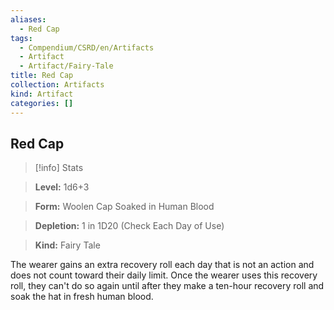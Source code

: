```yaml
---
aliases:
  - Red Cap
tags:
  - Compendium/CSRD/en/Artifacts
  - Artifact
  - Artifact/Fairy-Tale
title: Red Cap
collection: Artifacts
kind: Artifact
categories: []
---
```

## Red Cap    
>[!info] Stats    
> **Level:** 1d6+3    
> **Form:** Woolen Cap Soaked in Human Blood    
> **Depletion:** 1 in 1D20 (Check Each Day of Use)    
> **Kind:** Fairy Tale  
    
The wearer gains an extra recovery roll each day that is not an action and does not count toward their daily limit. Once the wearer uses this recovery roll, they can't do so again until after they make a ten-hour recovery roll and soak the hat in fresh human blood.